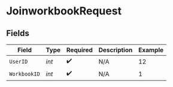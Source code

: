 # JoinworkbookRequest


## Fields

| Field              | Type               | Required           | Description        | Example            |
| ------------------ | ------------------ | ------------------ | ------------------ | ------------------ |
| `UserID`           | *int*              | :heavy_check_mark: | N/A                | 12                 |
| `WorkbookID`       | *int*              | :heavy_check_mark: | N/A                | 1                  |
